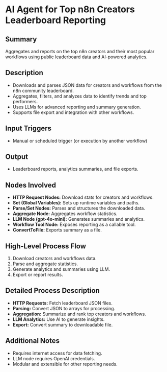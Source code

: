 # AI Agent for Top n8n Creators Leaderboard Reporting

## Summary
Aggregates and reports on the top n8n creators and their most popular workflows using public leaderboard data and AI-powered analytics.

## Description
- Downloads and parses JSON data for creators and workflows from the n8n community leaderboard.
- Aggregates, filters, and analyzes data to identify trends and top performers.
- Uses LLMs for advanced reporting and summary generation.
- Supports file export and integration with other workflows.

## Input Triggers
- Manual or scheduled trigger (or execution by another workflow)

## Output
- Leaderboard reports, analytics summaries, and file exports.

## Nodes Involved
- **HTTP Request Nodes:** Download stats for creators and workflows.
- **Set (Global Variables):** Sets up runtime variables and paths.
- **Parse/Set Nodes:** Parses and structures the downloaded data.
- **Aggregate Node:** Aggregates workflow statistics.
- **LLM Node (gpt-4o-mini):** Generates summaries and analytics.
- **Workflow Tool Node:** Exposes reporting as a callable tool.
- **ConvertToFile:** Exports summary as a file.

## High-Level Process Flow
1. Download creators and workflows data.
2. Parse and aggregate statistics.
3. Generate analytics and summaries using LLM.
4. Export or report results.

## Detailed Process Description
- **HTTP Requests:** Fetch leaderboard JSON files.
- **Parsing:** Convert JSON to arrays for processing.
- **Aggregation:** Summarize and rank top creators and workflows.
- **LLM Analytics:** Use AI to generate insights.
- **Export:** Convert summary to downloadable file.

## Additional Notes
- Requires internet access for data fetching.
- LLM node requires OpenAI credentials.
- Modular and extensible for other reporting needs.
